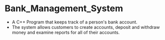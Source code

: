 # Bank_Management_System
<ul>
  <li>
      A C++ Program that keeps track of a person's bank account. 
  </li>
  <li>
      The system allows customers to create accounts, deposit and withdraw money and examine reports for all of their accounts.
  </li>
</ul>
    
